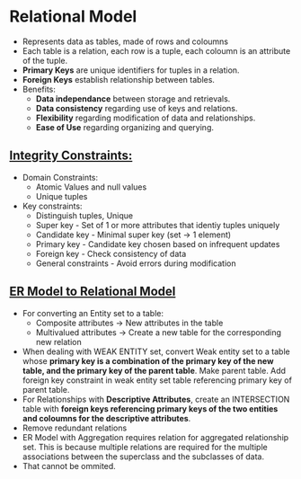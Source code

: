# Relational Model
- Represents data as tables, made of rows and coloumns
- Each table is a relation, each row is a tuple, each coloumn is an attribute of the tuple.
- **Primary Keys** are unique identifiers for tuples in a relation.
- **Foreign Keys** establish relationship between tables.  
- Benefits:
    - **Data independance** between storage and retrievals.
    - **Data consistency** regarding use of keys and relations.
    - **Flexibility** regarding modification of data and relationships.
    - **Ease of Use** regarding organizing and querying.

## <ins>Integrity Constraints: 
- Domain Constraints:
    - Atomic Values and null values
    - Unique tuples
- Key constraints:
    - Distinguish tuples, Unique
    - Super key - Set of 1 or more attributes that identiy tuples uniquely
    - Candidate key - Minimal super key (set -> 1 element)
    - Primary key - Candidate key chosen based on infrequent updates
    - Foreign key - Check consistency of data
    - General constraints - Avoid errors during modification

## <ins>ER Model to Relational Model
- For converting an Entity set to a table:
    - Composite attributes -> New attributes in the table
    - Multivalued attributes -> Create a new table for the corresponding new relation
- When dealing with WEAK ENTITY set, convert Weak entity set to a table whose **primary key is a combination of the primary key of the new table, and the primary key of the parent table**. Make parent table. Add foreign key constraint in weak entity set table referencing primary key of parent table.
- For Relationships with **Descriptive Attributes**, create an INTERSECTION table with **foreign keys referencing primary keys of the two entities and coloumns for the descriptive attributes**.
- Remove redundant relations
- ER Model with Aggregation requires relation for aggregated relationship set. This is because multiple relations are required for the multiple associations between the superclass and the subclasses of data. 
- That cannot be ommited.